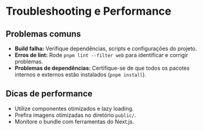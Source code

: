 
# Troubleshooting e Performance

## Problemas comuns

- **Build falha:** Verifique dependências, scripts e configurações do projeto.
- **Erros de lint:** Rode `pnpm lint --filter web` para identificar e corrigir problemas.
- **Problemas de dependências:** Certifique-se de que todos os pacotes internos e externos estão instalados (`pnpm install`).

## Dicas de performance

- Utilize componentes otimizados e lazy loading.
- Prefira imagens otimizadas no diretório `public/`.
- Monitore o bundle com ferramentas do Next.js.
